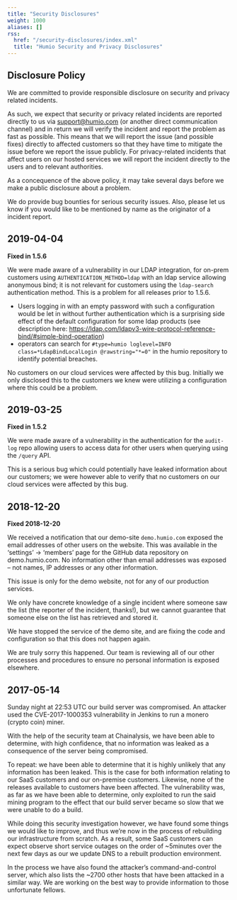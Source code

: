 ```yaml
---
title: "Security Disclosures"
weight: 1000
aliases: []
rss:
  href: "/security-disclosures/index.xml"
  title: "Humio Security and Privacy Disclosures"
---
```


## Disclosure Policy

We are committed to provide responsible disclosure on security and privacy related incidents.  

As such, we expect that security or privacy related incidents are reported directly to us via support@humio.com (or another direct communication channel) and in return we will verify the incident and report the problem as fast as possible.  This means that we will report the issue (and possible fixes) directly to affected customers so that they have time to mitigate the issue before we report the issue publicly.  For privacy-related incidents that affect users on our hosted services we will report the incident directly to the users and to relevant authorities.

As a concequence of the above policy, it may take several days before we make a public disclosure about a problem.

We do provide bug bounties for serious security issues.  Also, please let us know if you would like to be mentioned by name as the originator of a incident report.


## 2019-04-04
**Fixed in 1.5.6**

We were made aware of a vulnerability in our LDAP integration, for on-prem customers using `AUTHENTICATION_METHOD=ldap` with an ldap service allowing anonymous bind;  it is not relevant for customers using the `ldap-search` authentication method.  This is a problem for all releases prior to 1.5.6.

- Users logging in with an empty password with such a configuration would be let in without further authentication which is a surprising side effect of the default configuration for some ldap products (see description here: https://ldap.com/ldapv3-wire-protocol-reference-bind/#simple-bind-operation)
- operators can search for `#type=humio loglevel=INFO class=*LdapBindLocalLogin @rawstring="*=0"` in the humio repository to identify potential breaches.

No customers on our cloud services were affected by this bug.  Initially we only disclosed this to the customers we knew were utilizing a configuration where this could be a problem.

## 2019-03-25
**Fixed in 1.5.2**

We were made aware of a vulnerability in the authentication for the `audit-log` repo allowing users to access data for other users when querying using the `/query` API.

This is a serious bug which could potentially have leaked information about our customers; we were however able to verify that no customers on our cloud services were affected by this bug. 

## 2018-12-20
**Fixed 2018-12-20**

We received a notification that our demo-site `demo.humio.com` exposed the email addresses of other users on the website.  This was available in the ‘settings’ -> ‘members’ page for the GitHub data repository on demo.humio.com.  No information other than email addresses was exposed – not names, IP addresses or any other information.

This issue is only for the demo website, not for any of our production services. 

We only have concrete knowledge of a single incident where someone saw the list (the reporter of the incident, thanks!), but we cannot guarantee that someone else on the list has retrieved and stored it.  

We have stopped the service of the demo site, and are fixing the code and configuration so that this does not happen again.

We are truly sorry this happened. Our team is reviewing all of our other processes and procedures to ensure no personal information is exposed elsewhere.

## 2017-05-14

Sunday night at 22:53 UTC our build server was compromised.  An attacker used the CVE-2017-1000353 vulnerability in Jenkins to run a monero (crypto coin) miner.

With the help of the security team at Chainalysis, we have been able to determine, with high confidence, that no information was leaked as a consequence of the server being compromised.  

To repeat: we have been able to determine that it is highly unlikely that any information has been leaked.  This is the case for both information relating to our SaaS customers and our on-premise customers.  Likewise, none of the releases available to customers have been affected.  The vulnerability was, as far as we have been able to determine, only exploited to run the said mining program to the effect that our build server became so slow that we were unable to do a build.

While doing this security investigation however, we have found some things we would like to improve, and thus we’re now in the process of rebuilding our infrastructure from scratch. As a result, some SaaS customers can expect observe short service outages on the order of ~5minutes over the next few days as our we update DNS to a rebuilt production environment.

In the process we have also found the attacker’s command-and-control server, which also lists the ~2700 other hosts that have been attacked in a similar way.  We are working on the best way to provide information to those unfortunate fellows.
